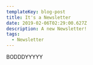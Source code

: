 ```yaml
---
templateKey: blog-post
title: It's a Newsletter
date: 2019-02-06T02:29:00.627Z
description: A new Newsletter!
tags:
  - Newsletter
---
```

BODDDYYYYY
